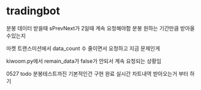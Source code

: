 # tradingbot
분봉 데이터 받을때 sPrevNext가 2일때 계속 요청해야함
분봉 원하는 기간만큼 받아올수있는지


마켓 트랜스미션에서 data_count 수 줄이면서 요청하고
지금 문제인게

kiwoom.py에서 remain_data가 false가 안되서 계속 요청되는 상황임

0527 todo
분봉테스트까진 기본적인건 구현 완료
실시간 차트내역 받아오는거 부터 하기